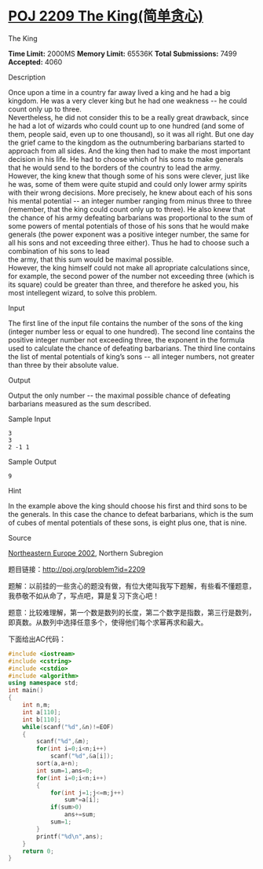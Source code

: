 # [POJ 2209 The King(简单贪心)][0] 

The King

**Time Limit:** 2000MS **Memory Limit:** 65536K **Total Submissions:** 7499 **Accepted:** 4060 

Description

Once upon a time in a country far away lived a king and he had a big kingdom. He was a very clever king but he had one weakness -- he could count only up to three.  
Nevertheless, he did not consider this to be a really great drawback, since he had a lot of wizards who could count up to one hundred (and some of them, people said, even up to one thousand), so it was all right. But one day the grief came to the kingdom as the outnumbering barbarians started to approach from all sides. And the king then had to make the most important decision in his life. He had to choose which of his sons to make generals that he would send to the borders of the country to lead the army.  
However, the king knew that though some of his sons were clever, just like he was, some of them were quite stupid and could only lower army spirits with their wrong decisions. More precisely, he knew about each of his sons his mental potential -- an integer number ranging from minus three to three (remember, that the king could count only up to three). He also knew that the chance of his army defeating barbarians was proportional to the sum of some powers of mental potentials of those of his sons that he would make generals (the power exponent was a positive integer number, the same for all his sons and not exceeding three either). Thus he had to choose such a combination of his sons to lead  
the army, that this sum would be maximal possible.  
However, the king himself could not make all apropriate calculations since, for example, the second power of the number not exceeding three (which is its square) could be greater than three, and therefore he asked you, his most intellegent wizard, to solve this problem.

Input

The first line of the input file contains the number of the sons of the king (integer number less or equal to one hundred). The second line contains the positive integer number not exceeding three, the exponent in the formula used to calculate the chance of defeating barbarians. The third line contains the list of mental potentials of king’s sons -- all integer numbers, not greater than three by their absolute value.

Output

Output the only number -- the maximal possible chance of defeating barbarians measured as the sum described.

Sample Input

    3
    3
    2 -1 1
    

Sample Output

    9

Hint

In the example above the king should choose his first and third sons to be the generals. In this case the chance to defeat barbarians, which is the sum of cubes of mental potentials of these sons, is eight plus one, that is nine.

Source

[Northeastern Europe 2002][1], Northern Subregion

题目链接：http://poj.org/problem?id=2209

题解：以前挂的一些贪心的题没有做，有位大佬叫我写下题解，有些看不懂题意，我恭敬不如从命了，写点吧，算是复习下贪心吧！

题意：比较难理解，第一个数是数列的长度，第二个数字是指数，第三行是数列，即真数。从数列中选择任意多个，使得他们每个求幂再求和最大。

下面给出AC代码：

 
```c++
#include <iostream>
#include <cstring>
#include <cstdio>
#include <algorithm>
using namespace std;
int main()
{
    int n,m;
    int a[110];
    int b[110];
    while(scanf("%d",&n)!=EOF)
    {
        scanf("%d",&m);
        for(int i=0;i<n;i++)
            scanf("%d",&a[i]);
        sort(a,a+n);
        int sum=1,ans=0;
        for(int i=0;i<n;i++)
        {
            for(int j=1;j<=m;j++)
                sum*=a[i];
            if(sum>0)
                ans+=sum;
            sum=1;
        }
        printf("%d\n",ans);
    }
    return 0;
}
```
[0]: http://www.cnblogs.com/ECJTUACM-873284962/p/6590664.html
[1]: http://poj.org/searchproblem?field=source&key=Northeastern+Europe+2002